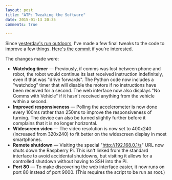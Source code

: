 ```yaml
---
layout: post
title: "ATP: Tweaking the Software"
date: 2015-01-13 20:35
comments: true

---
```


Since [yesterday's run outdoors](../atp-first-outdoor-run), I've made a few final tweaks to the code to improve a few things. [Here's the commit](https://github.com/ianrenton/All-Terrain-Pi/commit/968027f04b5a368f59ca82b1f87124efac1d438d) if you're interested.

The changes made were:

* **Watchdog timer** &mdash; Previously, if comms was lost between phone and robot, the robot would continue its last received instruction indefinitely, even if that was "drive forwards". The Python code now includes a "watchdog" timer that will disable the motors if no instructions have been received for a second. The web interface now also displays "No Comms with Vehicle" if it hasn't received anything from the vehicle within a second.
* **Improved responsiveness** &mdash; Polling the accelerometer is now done every 100ms rather than 250ms to improve the responsiveness of turning. The device can also be turned slightly further before it complains that it is no longer horizontal.
* **Widescreen video** &mdash; The video resolution is now set to 400x240 (increased from 320x240) to fit better on the widescreen display in most smartphones.
* **Remote shutdown** &mdash; Visiting the special "http://192.168.0.1/s" URL now shuts down the Raspberry Pi. This isn't linked from the standard interface to avoid accidental shutdowns, but visiting it allows for a controlled shutdown without having to SSH into the Pi.
* **Port 80** &mdash; To make discovering the web interface easier, it now runs on port 80 instead of port 9000. (This requires the script to be run as root.)
